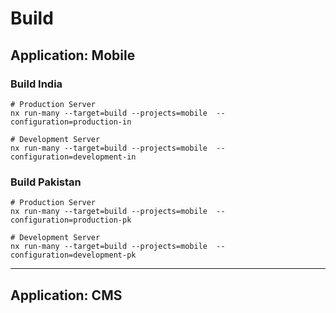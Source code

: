 # Build

## Application: Mobile
### Build India
```shell
# Production Server
nx run-many --target=build --projects=mobile  --configuration=production-in

# Development Server
nx run-many --target=build --projects=mobile  --configuration=development-in
```

### Build Pakistan
```shell
# Production Server
nx run-many --target=build --projects=mobile  --configuration=production-pk

# Development Server
nx run-many --target=build --projects=mobile  --configuration=development-pk
```
---

## Application: CMS
